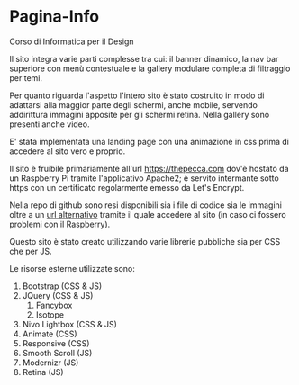# Pagina-Info
Corso di Informatica per il Design


Il sito integra varie parti complesse tra cui: il banner dinamico, la nav bar superiore con menù contestuale e la gallery modulare completa di filtraggio per temi.

Per quanto riguarda l'aspetto l'intero sito è stato costruito in modo di adattarsi alla maggior parte degli schermi, anche mobile, servendo addirittura immagini apposite per gli schermi retina. Nella gallery sono presenti anche video.

E' stata implementata una landing page con una animazione in css prima di accedere al sito vero e proprio.

Il sito è fruibile primariamente all'url <a href="https://thepecca.com">https://thepecca.com</a> dov'è hostato da un Raspberry Pi tramite l'applicativo Apache2; è servito intermante sotto https con un certificato regolarmente emesso da Let's Encrypt.

Nella repo di github sono resi disponibili sia i file di codice sia le immagini oltre a un [url alternativo](https://thepecca.github.io/Pagina-Info/) tramite il quale accedere al sito (in caso ci fossero problemi con il Raspberry).

Questo sito è stato creato utilizzando varie librerie pubbliche sia per CSS che per JS.

Le risorse esterne utilizzate sono:
1. Bootstrap (CSS & JS)
1. JQuery (CSS & JS)
	 1. Fancybox
	 1. Isotope
1. Nivo Lightbox (CSS & JS)
1. Animate (CSS)
1. Responsive (CSS)
1. Smooth Scroll (JS)
1. Modernizr (JS)
1. Retina (JS)
